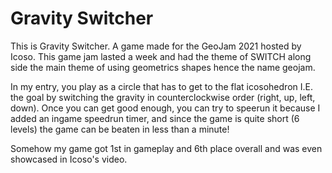 # Gravity Switcher
 
This is Gravity Switcher. A game made for the GeoJam 2021 hosted by Icoso. This game jam lasted a week and had the theme of SWITCH along side the main theme of using geometrics shapes hence the name geojam.

In my entry, you play as a circle that has to get to the flat icosohedron I.E. the goal by switching the gravity in counterclockwise order (right, up, left, down). Once you can get good enough, you can try to speerun it because I added an ingame speedrun timer, and since the game is quite short (6 levels) the game can be beaten in less than a minute!

Somehow my game got 1st in gameplay and 6th place overall and was even showcased in Icoso's video.
